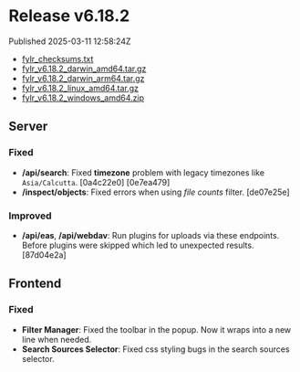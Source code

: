 
# Release v6.18.2

Published 2025-03-11 12:58:24Z

* [fylr_checksums.txt](https://s3.eu-central-1.wasabisys.com/fylr-releases/v6.18.2/fylr_checksums.txt)
* [fylr_v6.18.2_darwin_amd64.tar.gz](https://s3.eu-central-1.wasabisys.com/fylr-releases/v6.18.2/fylr_v6.18.2_darwin_amd64.tar.gz)
* [fylr_v6.18.2_darwin_arm64.tar.gz](https://s3.eu-central-1.wasabisys.com/fylr-releases/v6.18.2/fylr_v6.18.2_darwin_arm64.tar.gz)
* [fylr_v6.18.2_linux_amd64.tar.gz](https://s3.eu-central-1.wasabisys.com/fylr-releases/v6.18.2/fylr_v6.18.2_linux_amd64.tar.gz)
* [fylr_v6.18.2_windows_amd64.zip](https://s3.eu-central-1.wasabisys.com/fylr-releases/v6.18.2/fylr_v6.18.2_windows_amd64.zip)

## Server

### Fixed

* **/api/search**: Fixed **timezone** problem with legacy timezones like `Asia/Calcutta`. [0a4c22e0] [0e7ea479]
* **/inspect/objects**: Fixed errors when using _file counts_ filter. [de07e25e]

### Improved

* **/api/eas**, **/api/webdav**: Run plugins for uploads via these endpoints. Before plugins were skipped which led to unexpected results. [87d04e2a]

## Frontend

### Fixed

* **Filter Manager**: Fixed the toolbar in the popup. Now it wraps into a new line when needed.
* **Search Sources Selector**: Fixed css styling bugs in the search sources selector.
